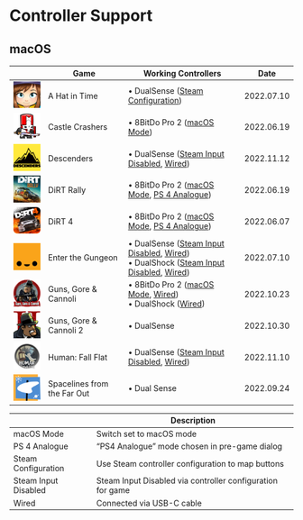 # Controller Support

## macOS

|                                                                                                             | Game                        | Working Controllers                                                                                                                                         | Date       |
| ----------------------------------------------------------------------------------------------------------- | --------------------------- | ----------------------------------------------------------------------------------------------------------------------------------------------------------- | ---------- |
| <img src="Pictures/A Hat in Time.png" alt="A Hat in Time" style="zoom:20%;" />                              | A Hat in Time               | • DualSense ([Steam Configuration](#steam-configuration))                                                                                                   | 2022.07.10 |
| <img src="Pictures/Castle Crashers.png" alt="Castle Crashers" style="zoom:20%;" />                          | Castle Crashers             | • 8BitDo Pro 2 ([macOS Mode](#macos-mode))                                                                                                                  | 2022.06.19 |
| <img src="Pictures/Descenders.png" alt="Descenders" style="zoom:20%;" />                                    | Descenders                  | • DualSense ([Steam Input Disabled](steam-input-disabled), [Wired](#wired))                                                                                 | 2022.11.12 |
| <img src="Pictures/DiRT Rally.png" alt="DiRT Rally" style="zoom:20%;" />                                    | DiRT Rally                  | • 8BitDo Pro 2 ([macOS Mode](#macos-mode), [PS 4 Analogue](ps-4-analogue))                                                                                  | 2022.06.19 |
| <img src="Pictures/DiRT 4.png" alt="DiRT 4" style="zoom:20%;" />                                            | DiRT 4                      | • 8BitDo Pro 2 ([macOS Mode](#macos-mode), [PS 4 Analogue](ps-4-analogue))                                                                                  | 2022.06.07 |
| <img src="Pictures/Enter the Gungeon.png" alt="Enter the Gungeon" style="zoom:20%;" />                      | Enter the Gungeon           | • DualSense ([Steam Input Disabled](steam-input-disabled), [Wired](#wired))<br/>• DualShock ([Steam Input Disabled](steam-input-disabled), [Wired](#wired)) | 2022.07.10 |
| <img src="Pictures/Guns, Gore & Cannoli.png" alt="Guns, Gore & Cannoli" style="zoom:20%;" />                | Guns, Gore & Cannoli        | • 8BitDo Pro 2 ([macOS Mode](#macos-mode), [Wired](#wired))<br/>• DualShock ([Wired](#wired))                                                               | 2022.10.23 |
| <img src="Pictures/Guns, Gore & Cannoli 2.png" alt="Guns, Gore & Cannoli 2" style="zoom:20%;" />            | Guns, Gore & Cannoli 2      | • DualSense                                                                                                                                                 | 2022.10.30 |
| <img src="Pictures/Human - Fall Flat.png" alt="Human: Fall Flat" style="zoom:20%;" />                       | Human: Fall Flat            | • DualSense ([Steam Input Disabled](steam-input-disabled), [Wired](#wired))                                                                                 | 2022.11.10 |
| <img src="Pictures/Spacelines from the Far Out.webp" alt="Spacelines from the Far Out" style="zoom:20%;" /> | Spacelines from the Far Out | • Dual Sense                                                                                                                                                | 2022.09.24 |

|                                                         | Description                                                |
| ------------------------------------------------------- | ---------------------------------------------------------- |
| <a name="macos-mode">macOS Mode</a>                     | Switch set to macOS mode                                   |
| <a name="ps-4-analogue">PS 4 Analogue</a>               | “PS4 Analogue” mode chosen in pre-game dialog              |
| <a name="steam-configuration">Steam Configuration</a>   | Use Steam controller configuration to map buttons          |
| <a name="steam-input-disabled">Steam Input Disabled</a> | Steam Input Disabled via controller configuration for game |
| <a name="wired">Wired</a>                               | Connected via USB-C cable                                  |
